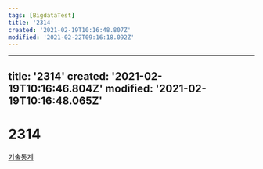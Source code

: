 ```yaml
---
tags: [BigdataTest]
title: '2314'
created: '2021-02-19T10:16:48.807Z'
modified: '2021-02-22T09:16:18.092Z'
---
```


---
title: '2314'
created: '2021-02-19T10:16:46.804Z'
modified: '2021-02-19T10:16:48.065Z'
---

# 2314
[기술통계](./2310.md)
